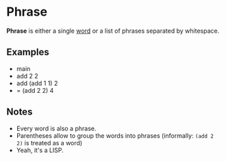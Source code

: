 # Phrase

**Phrase** is either a single [word](Word.md) or a list of phrases separated by whitespace.

## Examples

* main
* add 2 2
* add (add 1 1) 2
* = (add 2 2) 4

## Notes

* Every word is also a phrase.
* Parentheses allow to group the words into phrases (informally: `(add 2 2)` is treated as a word)
* Yeah, it's a LISP.
